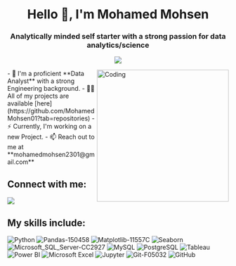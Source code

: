 <h1 align="center">Hello 👋, I'm Mohamed Mohsen</h1>
<h3 align="center">Analytically minded self starter with a strong passion for data analytics/science </h3>


<!-- Typing SVG by DenverCoder1 - https://github.com/DenverCoder1/readme-typing-svg -->
<p align="center">
 <a href="https://github.com/DenverCoder1/readme-typing-svg"><img src="https://readme-typing-svg.herokuapp.com/?lines=Data%20Analyst;Always%20learning%20new%20things&font=Fira%20Code&center=true&width=440&height=45&color=f75c7e&vCenter=true&size=25"></a>
</p> 
 


<img align="right" alt="Coding" width="300"  
 src="https://camo.githubusercontent.com/c1dcb74cc1c1835b1d716f5051499a2814c683c806b15f04b0eba492863703e9/68747470733a2f2f63646e2e6472696262626c652e636f6d2f75736572732f3733303730332f73637265656e73686f74732f363538313234332f6176656e746f2e676966">
</p> 
</p> 
- 🔭 I'm a proficient **Data Analyst** with a strong Engineering background.
- 👨‍💻 All of my projects are available [here](https://github.com/MohamedMohsen01?tab=repositories)
- ⚡ Currently, I'm working on a new Project.
- 📫 Reach out to me at **mohamedmohsen2301@gmail.com**



## Connect with me: ##
<p align="left">
<a href="https://www.linkedin.com/in/mohamedmohsen01/" target="_blank"><img src="https://img.shields.io/badge/-Mohamed%20Mohsen-0077B5?style=for-the-badge&logo=Linkedin&logoColor=white"/></a>



## My skills include:  ###

![Python](https://img.shields.io/badge/Python-3670A0?style=for-the-badge&logo=python&logoColor=ffdd54)
![Pandas-150458](https://github.com/MohamedMohsen01/MohamedMohsen01/assets/109850173/b4c56201-f9e5-4cbf-8bcc-69fd23cdd7a5)
![Matplotlib-11557C](https://github.com/MohamedMohsen01/MohamedMohsen01/assets/109850173/dbaaf49b-e705-4a42-bafc-70d624733a96)
![Seaborn](https://img.shields.io/badge/Seaborn-3670A0?style=for-the-badge&logo=seaborn&logoColor=ffdd54)
![Microsoft_SQL_Server-CC2927](https://github.com/MohamedMohsen01/MohamedMohsen01/assets/109850173/92f5ce30-8e69-4df9-aa07-fcd3063946aa)
![MySQL](https://github.com/MohamedMohsen01/MohamedMohsen01/assets/109850173/985d953f-3d98-4393-97d7-ba87d0b0539d)
![PostgreSQL](https://img.shields.io/badge/PostgreSQL-316192?style=for-the-badge&logo=postgresql&logoColor=white)
![Tableau](https://img.shields.io/badge/Tableau-E97627?style=for-the-badge&logo=tableau&logoColor=white)
![Power BI](https://img.shields.io/badge/Power_BI-F2C811?style=for-the-badge&logo=powerbi&logoColor=black)
![Microsoft Excel](https://img.shields.io/badge/Microsoft_Excel-217346?style=for-the-badge&logo=microsoft-excel&logoColor=white)
![Jupyter](https://img.shields.io/badge/Jupyter-E97627?style=for-the-badge&logo=jupyter&logoColor=white)
![Git-F05032](https://github.com/MohamedMohsen01/MohamedMohsen01/assets/109850173/64937edd-8daf-4e04-bc2e-1dc5fbf159b1)
![GitHub](https://img.shields.io/badge/GitHub-05122A?style=for-the-badge&logo=github&logoColor=white)



